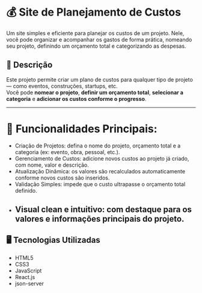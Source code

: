 # 💰 Site de Planejamento de Custos
Um site simples e eficiente para planejar os custos de um projeto. Nele, você pode organizar e acompanhar os gastos de forma prática, nomeando seu projeto, definindo um orçamento total e categorizando as despesas.
## 📌 Descrição
Este projeto permite criar um plano de custos para qualquer tipo de projeto — como eventos, construções, startups, etc.  
Você pode **nomear o projeto**, **definir um orçamento total**, **selecionar a categoria** e **adicionar os custos conforme o progresso**.

---
# 🧩 Funcionalidades Principais:
* Criação de Projetos: defina o nome do projeto, orçamento total e a categoria (ex: evento, obra, pessoal, etc.).
* Gerenciamento de Custos: adicione novos custos ao projeto já criado, com nome, valor e descrição.
* Atualização Dinâmica: os valores são recalculados automaticamente conforme novos custos são inseridos.
* Validação Simples: impede que o custo ultrapasse o orçamento total definido.
* Visual clean e intuitivo: com destaque para os valores e informações principais do projeto.
  ---
## 🖥️ Tecnologias Utilizadas
- HTML5
- CSS3
- JavaScript
- React.js
- json-server

